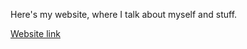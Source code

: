 Here's my website, where I talk about myself and stuff.   

[Website link](https://jaredholzman.github.io/)
